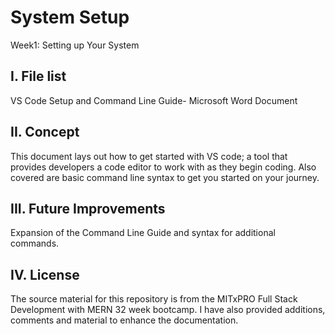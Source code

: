 # System Setup
Week1: Setting up Your System

I. File list
------------
VS Code Setup and Command Line Guide-  Microsoft Word Document

II. Concept
----------
This document lays out how to get started with VS code; a tool that provides developers a code editor to work with as they begin coding.
Also covered are basic command line syntax to get you started on your journey. 

III. Future Improvements
----------
Expansion of the Command Line Guide and syntax for additional commands.

IV.  License
----------
The source material for this repository is from the MITxPRO Full Stack Development with MERN 32 week bootcamp.
I have also provided additions, comments and material to enhance the documentation.
